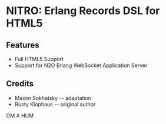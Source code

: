 NITRO: Erlang Records DSL for HTML5
===================================

Features
--------

* Full HTML5 Support
* Support for N2O Erlang WebSocket Application Server

Credits
-------

* Maxim Sokhatsky -- adaptation
* Rusty Klophaus -- original author

OM A HUM
